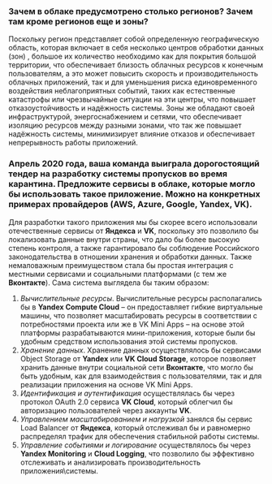 ### Зачем в облаке предусмотрено столько регионов? Зачем там кроме регионов еще и зоны?
Поскольку регион представляет собой определенную географическую область, которая включает в себя несколько центров обработки данных (зон) , большое их количество необходимо как для покрытия большой территории, что обеспечивает близость облачных ресурсов к конечным пользователям, а это может повысить скорость и производительность облачных приложений, так и для уменьшения риска единовременного воздействия неблагоприятных событий, таких как естественные катастрофы или чрезвычайные ситуации на эти центры, что повышает отказоустойчивость и надёжность системы. Зоны же обладают своей инфраструктурой, энергоснабжением и сетями, что обеспечивает изоляцию ресурсов между разными зонами, что так же повышает надёжность системы, минимизирует влияние отказов и обеспечивает непрерывность работы приложений.

### Апрель 2020 года, ваша команда выиграла дорогостоящий тендер на разработку системы пропусков во время карантина. Предложите сервисы в облаке, которые могло бы использовать такое приложение. Можно на конкретных примерах провайдеров (AWS, Azure, Google, Yandex, VK).
Для разработки такого приложения мы бы скорее всего использовали отечественные сервисы от **Яндекса** и **VK**, поскольку это позволило бы локализовать данные внутри страны, что дало бы более высокую степень контроля, а также гарантировало бы соблюдение Российского законодательства в отношении хранения и обработки данных. Также немаловажным преимуществом стала бы простая интеграция с местными сервисами и социальными платформами (с тем же **Вконтакте**).  Сама система выглядела бы таким образом:
1. *Вычислительные ресурсы*. Вычислительные ресурсы располагались бы в **Yandex Compute Cloud** – он предоставляет гибкие виртуальные машины, что позволяет масштабировать ресурсы в соответствии с потребностями проекта или же в VK Mini Apps – на основе этой платформы разрабатываются мини-приложения, которые были бы удобным средством использования этой системы пропусков.
3. *Хранение данных*. Хранение данных осуществлялось бы сервисами Object Storage от **Yandex** или **VK Cloud Storage**, которое позволяет хранить данные внутри социальной сети **Вконтакте**, что могло бы быть удобным, как для взаимодействия с пользователями, так и для реализации приложения на основе VK Mini Apps.
4. *Идентификация и аутентификация* осуществлялась бы через протокол OAuth 2.0 сервиса **VK Cloud**, который облегчил бы авторизацию пользователей через аккаунты **VK**.
5. *Управлением масштабированием и нагрузкой* занялся бы сервис Load Balancer от **Яндекса**, который отслеживал бы и равномерно распределял трафик для обеспечения стабильной работы системы.
6. *Управление событиями и логирование* осуществлялось бы через **Yandex Monitoring** и **Cloud Logging**, что позволило бы эффективно отслеживать и анализировать производительность приложения\системы.

